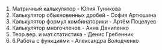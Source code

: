 1. Матричный калькулятор - Юлия Туникова
2. Калькулятор обыкновенных дробей - София Артюшина
3. Калькулятор формул комбинаторики - Артём Поцелуев
4. Калькулятор многочленов - Анна Даниленко
5. Теор.вер. и мат.статистика - Денис Гребенник
6. 6.Работа с функциями - Александра Володченко
